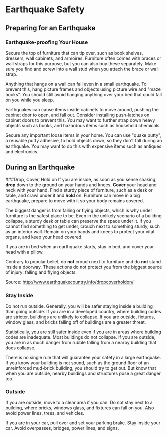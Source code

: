 # Earthquake Safety

## Preparing for an Earthquake
### Earthquake-proofing Your House
Secure the top of furniture that can tip over, such as book shelves, dressers, wall cabinets, and armoires. Furniture often comes with braces or wall straps for this purpose, but you can also buy these separately. Make sure you find and screw into a wall stud when you attach the brace or wall strap.

Anything that hangs on a wall can fall even in a small earthquake. To prevent this, hang picture frames and objects using picture wire and "maze hooks". You should still avoid hanging anything over your bed that could fall on you while you sleep.

Earthquakes can cause items inside cabinets to move around, pushing the cabinet door to open, and fall out. Consider installing push-latches on cabinet doors to prevent this. You may want to further strap down heavy objects such as books, and hazardous items such as household chemicals.

Secure any important loose items in your home. You can use "quake putty", a reusable putty adhesive, to hold objects down, so they don't fall during an earthquake. You may want to do this with expensive items such as antiques and electronics.



## During an Earthquake
###Drop, Cover, Hold on
If you are inside, as soon as you sense shaking, **drop** down to the ground on your hands and knees. **Cover** your head and neck with your hand. Find a sturdy piece of furniture, such as a desk or table, and crawl under it and **hold** on. Furniture can move in a big earthquake, prepare to move with it so your body remains covered.

The biggest danger is from falling or flying objects, which is why under furniture is the safest place to be. Even in the unlikely scenario of a building collapse, a sturdy desk or table can preserve the space under it. If you cannot find something to get under, crouch next to something sturdy, such as an interior wall. Remain on your hands and knees to protect your vital organs, and keep your head covered. 

If you are in bed when an earthquake starts, stay in bed, and cover your head with a pillow.

Contrary to popular belief, do **not** crouch next to furniture and do **not** stand inside a doorway. These actions do not protect you from the biggest source of injury: falling and flying objects.

Source: http://www.earthquakecountry.info/dropcoverholdon/

### Stay Inside
Do not run outside. Generally, you will be safer staying inside a building than going outside. If you are in a developed country, where building codes are stricter, buildings are unlikely to collapse. If you are outside, fixtures, window glass, and bricks falling off of buildings are a greater threat.

Statistically, you are still safer inside even if you are in areas where building codes are inadequate. Most buildings do not collapse. If you are outside, you are in as much danger from rubble falling from a nearby building that does collapse.

There is no single rule that will guarantee your safety in a large earthquake. If you know your building is not sound, such as the ground floor of an unreinforced mud-brick building, you should try to get out. But know that when you are outside, nearby buildings and structures pose a great danger too.

### Outside
If you are outside, move to a clear area if you can. Do not stay next to a building, where bricks, windows glass, and fixtures can fall on you. Also avoid power lines, trees, and vehicles.

If you are in your car, pull over and set your parking brake. Stay inside your car. Avoid overpasses, bridges, power lines, and signs.